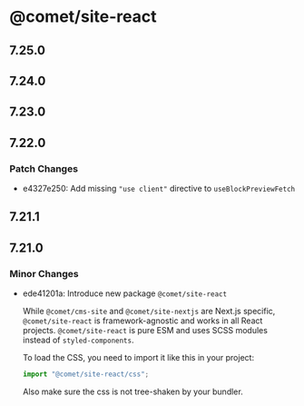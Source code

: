 # @comet/site-react

## 7.25.0

## 7.24.0

## 7.23.0

## 7.22.0

### Patch Changes

-   e4327e250: Add missing `"use client"` directive to `useBlockPreviewFetch`

## 7.21.1

## 7.21.0

### Minor Changes

-   ede41201a: Introduce new package `@comet/site-react`

    While `@comet/cms-site` and `@comet/site-nextjs` are Next.js specific, `@comet/site-react` is framework-agnostic and works in all React projects.
    `@comet/site-react` is pure ESM and uses SCSS modules instead of `styled-components`.

    To load the CSS, you need to import it like this in your project:

    ```ts
    import "@comet/site-react/css";
    ```

    Also make sure the css is not tree-shaken by your bundler.
